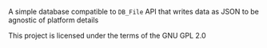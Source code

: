 A simple database compatible to `DB_File` API
that writes data as JSON to be agnostic of platform details

This project is licensed under the terms of the GNU GPL 2.0
